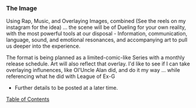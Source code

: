 ### The Image

Using Rap, Music, and Overlaying Images, combined (See the reels on my instagram for the idea) ... the scene will be of Dueling for your own reality, with the most powerful tools at our disposal - Information, communication, language, sound, and emotional resonances, and accompanying art to pull us deeper into the experience. 

The format is being planned as a limited-comic-like Series with a monthly release schedule. Art will also reflect that overlay. I'd like to see if I can take overlaying influnences, like Ol'Uncle Alan did, and do it my way ... while referencing what he did with League of Ex-G

* Further details to be posted at a later time.

[Table of Contents](https://github.com/mycroftwilde/devil-steps-in-a-myth-system/tree/master/ref_guide)
